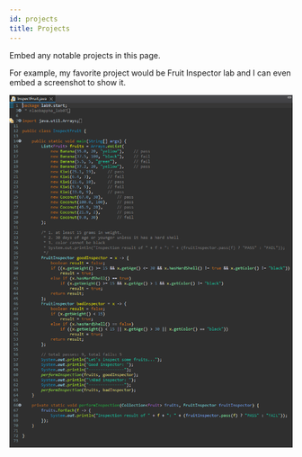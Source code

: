 ```yaml
---
id: projects
title: Projects
---
```


Embed any notable projects in this page.

For example, my favorite project would be Fruit Inspector lab and I can even embed
a screenshot to show it.

![FruitInspectorLab](./assets/fruitInspector.png)
